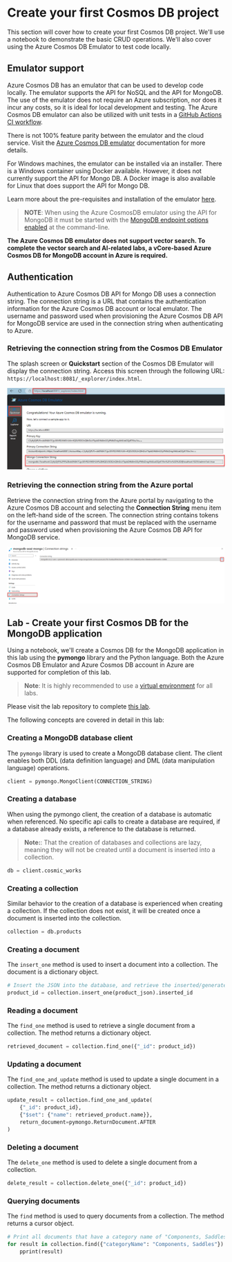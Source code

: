 # Create your first Cosmos DB project

This section will cover how to create your first Cosmos DB project. We'll use a notebook to demonstrate the basic CRUD operations. We'll also cover using the Azure Cosmos DB Emulator to test code locally.

## Emulator support

Azure Cosmos DB has an emulator that can be used to develop code locally. The emulator supports the API for NoSQL and the API for MongoDB. The use of the emulator does not require an Azure subscription, nor does it incur any costs, so it is ideal for local development and testing. The Azure Cosmos DB emulator can also be utilized with unit tests in a [GitHub Actions CI workflow](https://learn.microsoft.com/azure/cosmos-db/how-to-develop-emulator?tabs=windows%2Cpython&pivots=api-mongodb#use-the-emulator-in-a-github-actions-ci-workflow).

There is not 100% feature parity between the emulator and the cloud service. Visit the [Azure Cosmos DB emulator](https://learn.microsoft.com/azure/cosmos-db/emulator) documentation for more details.

For Windows machines, the emulator can be installed via an installer. There is a Windows container using Docker available. However, it does not currently support the API for Mongo DB. A Docker image is also available for Linux that does support the API for Mongo DB.

Learn more about the pre-requisites and installation of the emulator [here](https://learn.microsoft.com/azure/cosmos-db/how-to-develop-emulator?tabs=windows%2Cpython&pivots=api-mongodb).

>**NOTE**: When using the Azure CosmosDB emulator using the API for MongoDB it must be started with the [MongoDB endpoint options enabled](https://learn.microsoft.com/azure/cosmos-db/how-to-develop-emulator?tabs=windows%2Cpython&pivots=api-mongodb#start-the-emulator) at the command-line.

**The Azure Cosmos DB emulator does not support vector search. To complete the vector search and AI-related labs, a vCore-based Azure Cosmos DB for MongoDB account in Azure is required.**

## Authentication

Authentication to Azure Cosmos DB API for Mongo DB uses a connection string. The connection string is a URL that contains the authentication information for the Azure Cosmos DB account or local emulator. The username and password used when provisioning the Azure Cosmos DB API for MongoDB service are used in the connection string when authenticating to Azure.

### Retrieving the connection string from the Cosmos DB Emulator

The splash screen or **Quickstart** section of the Cosmos DB Emulator will display the connection string. Access this screen through the following URL: `https://localhost:8081/_explorer/index.html`.

![The Azure Cosmos DB emulator screen displays with the local host url, the Quickstart tab, and the Mongo connection string highlighted.](media/emulator_connection_string.png)

### Retrieving the connection string from the Azure portal

Retrieve the connection string from the Azure portal by navigating to the Azure Cosmos DB account and selecting the **Connection String** menu item on the left-hand side of the screen. The connection string contains tokens for the username and password that must be replaced with the username and password used when provisioning the Azure Cosmos DB API for MongoDB service.

![The Azure CosmosDb API for MongoDB Connection strings screen displays with the copy button next to the connection string highlighted.](media/azure_connection_string.png)

## Lab - Create your first Cosmos DB for the MongoDB application

Using a notebook, we'll create a Cosmos DB for the MongoDB application in this lab using the **pymongo** library and the Python language. Both the Azure Cosmos DB Emulator and Azure Cosmos DB account in Azure are supported for completion of this lab.

>**Note**: It is highly recommended to use a [virtual environment](https://python.land/virtual-environments/virtualenv) for all labs.

Please visit the lab repository to complete [this lab](https://github.com/solliancenet/cosmos-db-openai-python-dev-guide-labs/blob/main/lab_1_first_application.ipynb).

The following concepts are covered in detail in this lab:

### Creating a MongoDB database client

The `pymongo` library is used to create a MongoDB database client. The client enables both DDL (data definition language) and DML (data manipulation language) operations.

```python
client = pymongo.MongoClient(CONNECTION_STRING)
```

### Creating a database

When using the pymongo client, the creation of a database is automatic when referenced. No specific api calls to create a database are required, if a database already exists, a reference to the database is returned.

>**Note:**: That the creation of databases and collections are lazy, meaning they will not be created until a document is inserted into a collection.

```python
db = client.cosmic_works
```

### Creating a collection

Similar behavior to the creation of a database is experienced when creating a collection. If the collection does not exist, it will be created once a document is inserted into the collection.

```python
collection = db.products
```

### Creating a document

The `insert_one` method is used to insert a document into a collection. The document is a dictionary object.

```python
# Insert the JSON into the database, and retrieve the inserted/generated ID
product_id = collection.insert_one(product_json).inserted_id
```

### Reading a document

The `find_one` method is used to retrieve a single document from a collection. The method returns a dictionary object.

```python
retrieved_document = collection.find_one({"_id": product_id})
```

### Updating a document

The `find_one_and_update` method is used to update a single document in a collection. The method returns a dictionary object.

```python
update_result = collection.find_one_and_update(
    {"_id": product_id},
    {"$set": {"name": retrieved_product.name}},
    return_document=pymongo.ReturnDocument.AFTER
)
```

### Deleting a document

The `delete_one` method is used to delete a single document from a collection.

```python
delete_result = collection.delete_one({"_id": product_id})
```

### Querying documents

The `find` method is used to query documents from a collection. The method returns a cursor object.

```python
# Print all documents that have a category name of "Components, Saddles"
for result in collection.find({"categoryName": "Components, Saddles"}):
    pprint(result)
```
